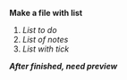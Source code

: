 **Make a file with list**
1. *List to do*
2. *List of notes*
3. *List with tick*

***After finished, need preview***
